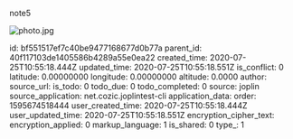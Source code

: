 note5

![photo.jpg](:/006a89df4de64a22b4b1fa71f87fd258)

id: bf551517ef7c40be9477168677d0b77a
parent_id: 40f117103de1405586b4289a55e0ea22
created_time: 2020-07-25T10:55:18.444Z
updated_time: 2020-07-25T10:55:18.551Z
is_conflict: 0
latitude: 0.00000000
longitude: 0.00000000
altitude: 0.0000
author: 
source_url: 
is_todo: 0
todo_due: 0
todo_completed: 0
source: joplin
source_application: net.cozic.joplintest-cli
application_data: 
order: 1595674518444
user_created_time: 2020-07-25T10:55:18.444Z
user_updated_time: 2020-07-25T10:55:18.551Z
encryption_cipher_text: 
encryption_applied: 0
markup_language: 1
is_shared: 0
type_: 1